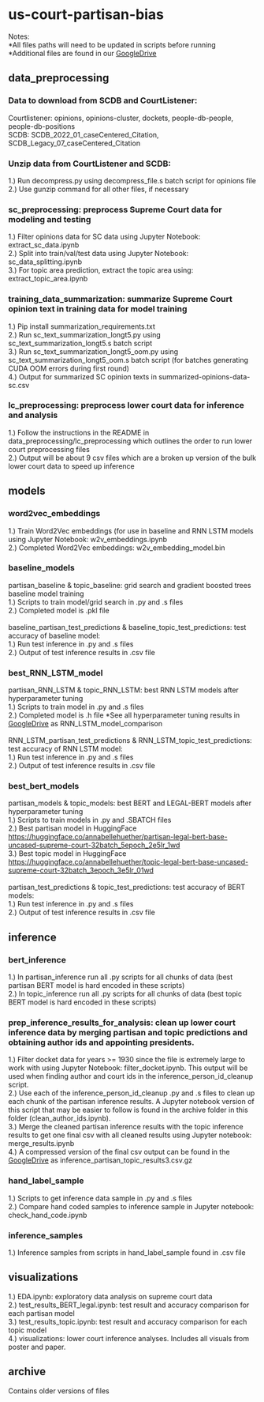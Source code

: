 # us-court-partisan-bias
Notes: 
<br>*All files paths will need to be updated in scripts before running
<br>*Additional files are found in our [GoogleDrive](https://drive.google.com/drive/folders/1FLyUYnxbc8VfNZUw-J5uK30uddR2MNgP?usp=drive_link) 

## data_preprocessing
### Data to download from SCDB and CourtListener: 
Courtlistener: opinions, opinions-cluster, dockets, people-db-people, people-db-positions
<br>SCDB: SCDB_2022_01_caseCentered_Citation, SCDB_Legacy_07_caseCentered_Citation

### Unzip data from CourtListener and SCDB: 
1.) Run decompress.py using decompress\_file.s batch script for opinions file
<br>2.) Use gunzip command for all other files, if necessary

### sc_preprocessing: preprocess Supreme Court data for modeling and testing
1.) Filter opinions data for SC data using Jupyter Notebook: extract_sc_data.ipynb
<br>2.) Split into train/val/test data using Jupyter Notebook: sc_data_splitting.ipynb
<br>3.) For topic area prediction, extract the topic area using: extract_topic_area.ipynb

### training_data_summarization: summarize Supreme Court opinion text in training data for model training
1.) Pip install summarization_requirements.txt
<br>2.) Run sc_text_summarization_longt5.py using sc_text_summarization_longt5.s batch script
<br>3.) Run sc_text_summarization_longt5_oom.py using sc_text_summarization_longt5_oom.s batch script (for batches generating CUDA OOM errors during first round)
<br>4.) Output for summarized SC opinion texts in summarized-opinions-data-sc.csv

### lc_preprocessing: preprocess lower court data for inference and analysis
1.) Follow the instructions in the README in data_preprocessing/lc_preprocessing which outlines the order to run lower court preprocessing files
<br>2.) Output will be about 9 csv files which are a broken up version of the bulk lower court data to speed up inference

## models

### word2vec_embeddings
1.) Train Word2Vec embeddings (for use in baseline and RNN LSTM models using Jupyter Notebook: w2v_embeddings.ipynb
<br>2.) Completed Word2Vec embeddings: w2v_embedding_model.bin

### baseline_models
partisan_baseline \& topic_baseline: grid search and gradient boosted trees baseline model training 
<br>1.) Scripts to train model/grid search in .py and .s files
<br>2.) Completed model is .pkl file
<br><br>baseline_partisan_test_predictions \& baseline_topic_test_predictions: test accuracy of baseline model:
<br>1.) Run test inference in .py and .s files
<br>2.) Output of test inference results in .csv file

### best_RNN_LSTM_model
partisan_RNN_LSTM \& topic_RNN_LSTM: best RNN LSTM models after hyperparameter tuning
<br>1.) Scripts to train model in .py and .s files
<br>2.) Completed model is .h file
*See all hyperparameter tuning results in [GoogleDrive](https://drive.google.com/drive/folders/1FLyUYnxbc8VfNZUw-J5uK30uddR2MNgP?usp=drive_link) as RNN_LSTM_model_comparison
<br><br>RNN_LSTM_partisan_test_predictions \& RNN_LSTM_topic_test_predictions: test accuracy of RNN LSTM model:
<br>1.) Run test inference in .py and .s files
<br>2.) Output of test inference results in .csv file

### best_bert_models
partisan_models \& topic_models: best BERT and LEGAL-BERT models after hyperparameter tuning
<br>1.) Scripts to train models in .py and .SBATCH files
<br>2.) Best partisan model in HuggingFace https://huggingface.co/annabellehuether/partisan-legal-bert-base-uncased-supreme-court-32batch_5epoch_2e5lr_1wd
<br>3.) Best topic model in HuggingFace https://huggingface.co/annabellehuether/topic-legal-bert-base-uncased-supreme-court-32batch_3epoch_3e5lr_01wd
<br><br>partisan_test_predictions \& topic_test_predictions: test accuracy of BERT models:
<br>1.) Run test inference in .py and .s files
<br>2.) Output of test inference results in .csv file

## inference

### bert_inference
1.) In partisan_inference run all .py scripts for all chunks of data (best partisan BERT model is hard encoded in these scripts)
<br>2.) In topic_inference run all .py scripts for all chunks of data (best topic BERT model is hard encoded in these scripts)

### prep_inference_results_for_analysis: clean up lower court inference data by merging partisan and topic predictions and obtaining author ids and appointing presidents.
1.) Filter docket data for years  >= 1930 since the file is extremely large to work with using Jupyter Notebook: filter_docket.ipynb.  This output will be used when finding author and court ids in the inference_person_id_cleanup script.
<br>2.) Use each of the inference_person_id_cleanup .py and .s files to clean up each chunk of the partisan inference results.  A Jupyter notebook version of this script that may be easier to follow is found in the archive folder in this folder (clean_author_ids.ipynb).
<br>3.) Merge the cleaned partisan inference results with the topic inference results to get one final csv with all cleaned results using Jupyter notebook: merge_results.ipynb
<br>4.) A compressed version of the final csv output can be found in the [GoogleDrive](https://drive.google.com/drive/folders/1FLyUYnxbc8VfNZUw-J5uK30uddR2MNgP?usp=drive_link) as inference_partisan_topic_results3.csv.gz
### hand_label_sample
1.) Scripts to get inference data sample in .py and .s files
<br>2.) Compare hand coded samples to inference sample in Jupyter notebook: check_hand_code.ipynb
### inference_samples
1.) Inference samples from scripts in hand_label_sample found in .csv file

## visualizations
1.) EDA.ipynb: exploratory data analysis on supreme court data
<br>2.) test_results_BERT_legal.ipynb: test result and accuracy comparison for each partisan model 
<br>3.) test_results_topic.ipynb: test result and accuracy comparison for each topic model 
<br>4.) visualizations: lower court inference analyses.  Includes all visuals from poster and paper. 

## archive
Contains older versions of files 

